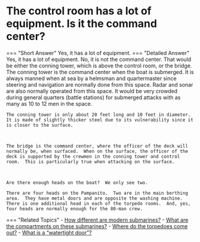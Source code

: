 # The control room has a lot of equipment.  Is it the command center?

=== "Short Answer"
    Yes, it has a lot of equipment.
=== "Detailed Answer"
    Yes, it has a lot of equipment.  No, it is not the command center.  That would be either the conning tower, which is above the control room, or the bridge.  The conning tower is the command center when the boat is submerged.  It is always manned when at sea by a helmsman and quartermaster since steering and navigation are normally done from this space.  Radar and sonar are also normally operated from this space.  It would be very crowded during general quarters (battle stations) for submerged attacks with as many as 10 to 12 men in the space.



    The conning tower is only about 20 feet long and 10 feet in diameter.  It is made of slightly thicker steel due to its vulnerability since it is closer to the surface.



    The bridge is the command center, where the officer of the deck will normally be, when surfaced.  When on the surface, the officer of the deck is supported by the crewmen in the conning tower and control room.  This is particularly true when attacking on the surface.



    Are there enough heads on the boat?  We only see two.

    There are four heads on the Pampanito.  Two are in the main berthing area.  They have metal doors and are opposite the washing machine.  There is one additional head in each of the torpedo rooms.  And, yes, four heads are normally enough for the 80-man crew.
=== "Related Topics"
    - [How different are modern submarines?](./how-different-are-modern-submarines.md)
    - [What are the compartments on these submarines?](./what-are-the-compartments-on-these-submarines.md)
    - [Where do the torpedoes come out?](./where-do-the-torpedoes-come-out.md)
    - [What is a “watertight door”?](./what-is-a-watertight-door.md)
